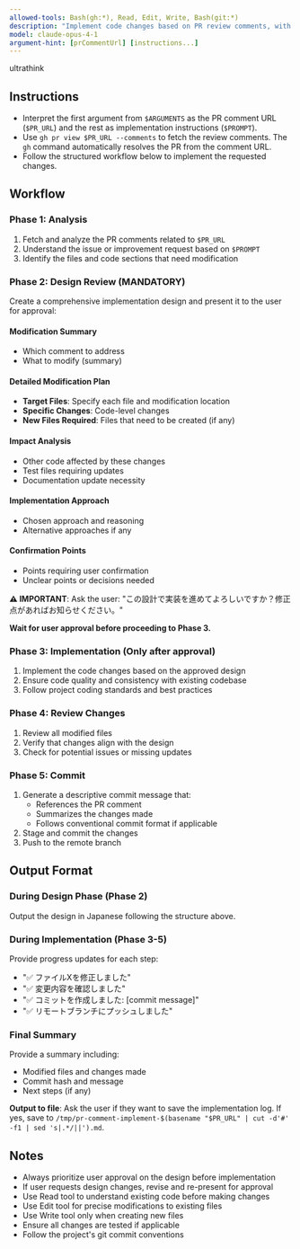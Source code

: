 ```yaml
---
allowed-tools: Bash(gh:*), Read, Edit, Write, Bash(git:*)
description: "Implement code changes based on PR review comments, with design review phase before implementation."
model: claude-opus-4-1
argument-hint: [prCommentUrl] [instructions...]
---
```

ultrathink

## Instructions
- Interpret the first argument from `$ARGUMENTS` as the PR comment URL (`$PR_URL`) and the rest as implementation instructions (`$PROMPT`).
- Use `gh pr view $PR_URL --comments` to fetch the review comments. The `gh` command automatically resolves the PR from the comment URL.
- Follow the structured workflow below to implement the requested changes.

## Workflow

### Phase 1: Analysis
1. Fetch and analyze the PR comments related to `$PR_URL`
2. Understand the issue or improvement request based on `$PROMPT`
3. Identify the files and code sections that need modification

### Phase 2: Design Review (MANDATORY)
Create a comprehensive implementation design and present it to the user for approval:

#### **Modification Summary**
- Which comment to address
- What to modify (summary)

#### **Detailed Modification Plan**
- **Target Files**: Specify each file and modification location
- **Specific Changes**: Code-level changes
- **New Files Required**: Files that need to be created (if any)

#### **Impact Analysis**
- Other code affected by these changes
- Test files requiring updates
- Documentation update necessity

#### **Implementation Approach**
- Chosen approach and reasoning
- Alternative approaches if any

#### **Confirmation Points**
- Points requiring user confirmation
- Unclear points or decisions needed

**⚠️ IMPORTANT**: Ask the user: "この設計で実装を進めてよろしいですか？修正点があればお知らせください。"

**Wait for user approval before proceeding to Phase 3.**

### Phase 3: Implementation (Only after approval)
1. Implement the code changes based on the approved design
2. Ensure code quality and consistency with existing codebase
3. Follow project coding standards and best practices

### Phase 4: Review Changes
1. Review all modified files
2. Verify that changes align with the design
3. Check for potential issues or missing updates

### Phase 5: Commit
1. Generate a descriptive commit message that:
   - References the PR comment
   - Summarizes the changes made
   - Follows conventional commit format if applicable
2. Stage and commit the changes
3. Push to the remote branch

## Output Format

### During Design Phase (Phase 2)
Output the design in Japanese following the structure above.

### During Implementation (Phase 3-5)
Provide progress updates for each step:
- "✅ ファイルXを修正しました"
- "✅ 変更内容を確認しました"
- "✅ コミットを作成しました: [commit message]"
- "✅ リモートブランチにプッシュしました"

### Final Summary
Provide a summary including:
- Modified files and changes made
- Commit hash and message
- Next steps (if any)

**Output to file**: Ask the user if they want to save the implementation log. If yes, save to `/tmp/pr-comment-implement-$(basename "$PR_URL" | cut -d'#' -f1 | sed 's|.*/||').md`.

## Notes
- Always prioritize user approval on the design before implementation
- If user requests design changes, revise and re-present for approval
- Use Read tool to understand existing code before making changes
- Use Edit tool for precise modifications to existing files
- Use Write tool only when creating new files
- Ensure all changes are tested if applicable
- Follow the project's git commit conventions
